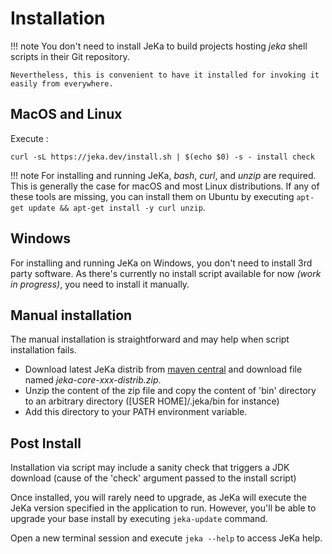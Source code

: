 # Installation

!!! note
    You don't need to install JeKa to build projects hosting *jeka* shell scripts in their Git repository.
    
    Nevertheless, this is convenient to have it installed for invoking it easily from everywhere.


## MacOS and Linux

Execute :
```shell
curl -sL https://jeka.dev/install.sh | $(echo $0) -s - install check
```

!!! note
    For installing and running JeKa, *bash*, *curl*, and *unzip* are required. This is generally the case
    for macOS and most Linux distributions. If any of these tools are missing, you can install them on Ubuntu
    by executing `apt-get update && apt-get install -y curl unzip`.

## Windows

For installing and running JeKa on Windows, you don't need to install 3rd party software.
As there's currently no install script available for now *(work in progress)*, you need to install it manually.

## Manual installation

The manual installation is straightforward and may help when script installation fails.

- Download latest JeKa distrib from [maven central](https://central.sonatype.com/artifact/dev.jeka/jeka-core/versions)
  and download file named *jeka-core-xxx-distrib.zip*.
- Unzip the content of the zip file and copy the content of 'bin' directory to an arbitrary directory ([USER HOME]/.jeka/bin for instance)
- Add this directory to your PATH environment variable.

## Post Install

Installation via script may include a sanity check that triggers a JDK download (cause of the 'check' argument passed to the install script)

Once installed, you will rarely need to upgrade, as JeKa will execute the JeKa version specified in
the application to run.
However, you'll be able to upgrade your base install by executing `jeka-update` command.

Open a new terminal session and execute `jeka --help` to access JeKa help.




